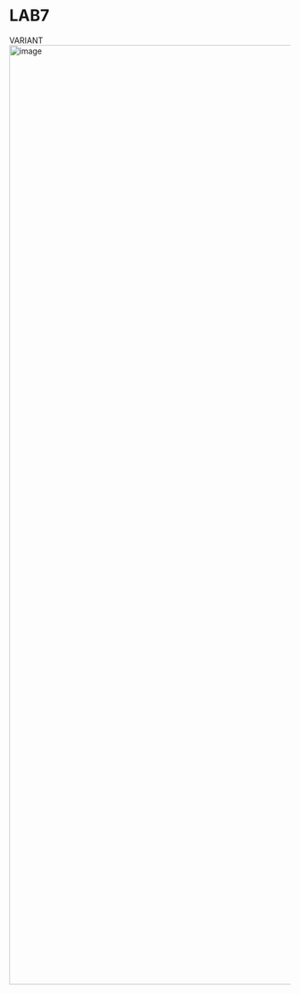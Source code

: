 # LAB7
VARIANT
<img width="1680" alt="image" src="https://user-images.githubusercontent.com/29542800/186458198-cc82f191-270b-4c7d-a48d-89e24c882316.png">
